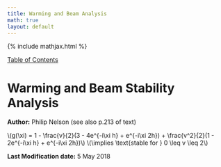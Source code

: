 ```yaml
---
title: Warming and Beam Analysis
math: true
layout: default
---
```


{% include mathjax.html %}

<a href="https://philipnelson5.github.io/MATH5620/SoftwareManual"> Table of Contents </a>
# Warming and Beam Stability Analysis

**Author:** Philip Nelson
(see also p.213 of text)

\\(g(\xi) = 1 - \frac{v}{2}(3 - 4e^{-i\xi h} + e^{-i\xi 2h}) + \frac{v^2}{2}(1 - 2e^{-i\xi h} + e^{-i\xi 2h})\\)
\\(\implies \text{stable for } 0 \leq v \leq 2\\)

**Last Modification date:** 5 May 2018
